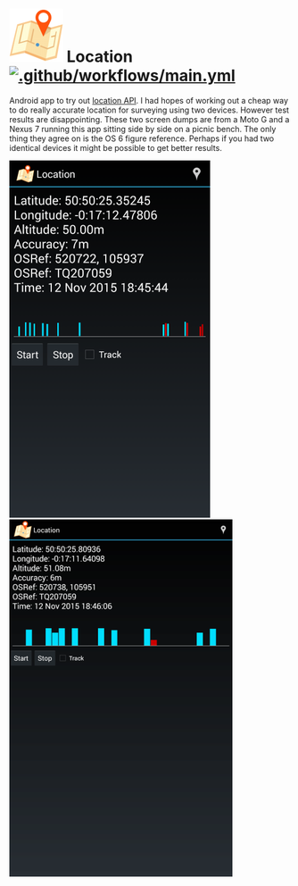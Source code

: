 # ![Location](src/main/res/drawable-xhdpi/ic_launcher.png) Location [![.github/workflows/main.yml](https://github.com/billthefarmer/location/workflows/.github/workflows/build.yml/badge.svg)](https://github.com/billthefarmer/location/actions)

Android app to try out [location API](https://developer.android.com/guide/topics/location/strategies.html). I had hopes of working out a cheap way to do really accurate location for surveying using two devices. However test results are disappointing. These two screen dumps are from a Moto G and a Nexus 7 running this app sitting side by side on a picnic bench. The only thing they agree on is the OS 6 figure reference. Perhaps if you had two identical devices it might be possible to get better results.

![](https://github.com/billthefarmer/billthefarmer.github.io/raw/master/images/location/Location.png)
![](https://github.com/billthefarmer/billthefarmer.github.io/raw/master/images/location/Location2.png)

